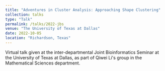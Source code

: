 ```yaml
---
title: "Adventures in Cluster Analysis: Approaching Shape Clustering"
collection: talks
type: "Talk"
permalink: /talks/2022-jbs
venue: "The University of Texas at Dallas"
date: 2022-10-05
location: "Richardson, Texas"
---
```


Virtual talk given at the inter-departmental Joint Bioinformatics Seminar at the University of Texas at Dallas, as part of Qiwei Li's group in the Mathematical Sciences department.